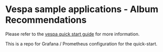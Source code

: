 <!-- Copyright Verizon Media. Licensed under the terms of the Apache 2.0 license. See LICENSE in the project root. -->
# Vespa sample applications - Album Recommendations

Please refer to the
[vespa quick start guide](https://docs.vespa.ai/en/monitoring-with-grafana-quick-start.html)
for more information.

This is a repo for Grafana / Prometheus configuration for the quick-start.

